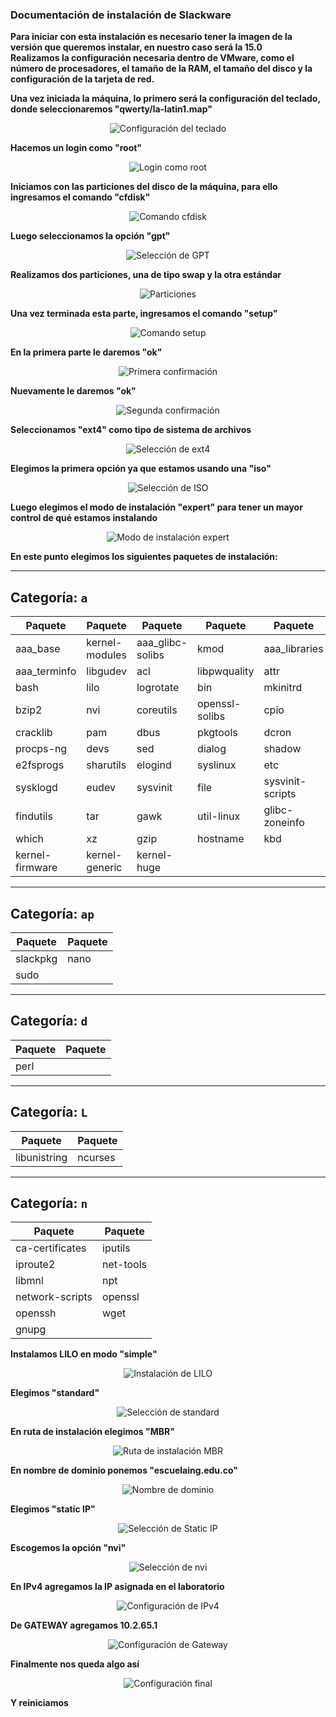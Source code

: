 ### Documentación de instalación de Slackware

**Para iniciar con esta instalación es necesario tener la imagen de la versión que queremos instalar, en nuestro caso será la 15.0**  
**Realizamos la configuración necesaria dentro de VMware, como el número de procesadores, el tamaño de la RAM, el tamaño del disco y la configuración de la tarjeta de red.**

**Una vez iniciada la máquina, lo primero será la configuración del teclado, donde seleccionaremos "qwerty/la-latin1.map"**

<div align="center">
<img src="https://github.com/user-attachments/assets/1a1fa3ac-d721-4968-a141-230de605ca0e" alt="Configuración del teclado">
</div>

**Hacemos un login como "root"**

<div align="center">
<img src="https://github.com/user-attachments/assets/5f489209-94c3-40e3-99b9-df2765859a71" alt="Login como root">
</div>

**Iniciamos con las particiones del disco de la máquina, para ello ingresamos el comando "cfdisk"**

<div align="center">
<img src="https://github.com/user-attachments/assets/1664db1f-5e2d-4365-a654-29ef52cb4614" alt="Comando cfdisk">
</div>

**Luego seleccionamos la opción "gpt"**

<div align="center">
<img src="https://github.com/user-attachments/assets/f88365bb-9a60-4dc9-a542-474a47a9ec83" alt="Selección de GPT">
</div>

**Realizamos dos particiones, una de tipo swap y la otra estándar**

<div align="center">
<img src="https://github.com/user-attachments/assets/c7c0cafe-17c6-43ff-a956-b23bd615727d" alt="Particiones">
</div>

**Una vez terminada esta parte, ingresamos el comando "setup"**

<div align="center">
<img src="https://github.com/user-attachments/assets/ba0f32a9-76a1-463e-a2e8-3cc6bad7ef06" alt="Comando setup">
</div>

**En la primera parte le daremos "ok"**

<div align="center">
<img src="https://github.com/user-attachments/assets/0a922213-5b51-4d34-955b-ab9b842a68bb" alt="Primera confirmación">
</div>

**Nuevamente le daremos "ok"**

<div align="center">
<img src="https://github.com/user-attachments/assets/6c71c867-99cb-46b5-a0db-8eb7f6ca4c14" alt="Segunda confirmación">
</div>

**Seleccionamos "ext4" como tipo de sistema de archivos**

<div align="center">
<img src="https://github.com/user-attachments/assets/f720471f-408f-4108-8664-294cf466ca0c" alt="Selección de ext4">
</div>

**Elegimos la primera opción ya que estamos usando una "iso"**

<div align="center">
<img src="https://github.com/user-attachments/assets/d7305195-2d0f-4eaf-aac4-380577152cbb" alt="Selección de ISO">
</div>

**Luego elegimos el modo de instalación "expert" para tener un mayor control de qué estamos instalando**

<div align="center">
<img src="https://github.com/user-attachments/assets/2322c88f-9bad-410b-a7db-c2d44378c405" alt="Modo de instalación expert">
</div>

**En este punto elegimos los siguientes paquetes de instalación:**

---

## Categoría: `a`

<div align="center">

| Paquete             | Paquete             | Paquete             | Paquete             | Paquete             |
|---------------------|---------------------|---------------------|---------------------|---------------------|
| aaa_base            | kernel-modules      | aaa_glibc-solibs    | kmod                | aaa_libraries       |
| aaa_terminfo        | libgudev            | acl                 | libpwquality        | attr                |
| bash                | lilo                | logrotate           | bin                 | mkinitrd            |
| bzip2               | nvi                 | coreutils           | openssl-solibs      | cpio                |
| cracklib            | pam                 | dbus                | pkgtools            | dcron               |
| procps-ng           | devs                | sed                 | dialog              | shadow              |
| e2fsprogs           | sharutils           | elogind             | syslinux            | etc                 |
| sysklogd            | eudev               | sysvinit            | file                | sysvinit-scripts    |
| findutils           | tar                 | gawk                | util-linux          | glibc-zoneinfo      |
| which               | xz                  | gzip                | hostname            | kbd                 |
| kernel-firmware     | kernel-generic      | kernel-huge         |                     |                     |

</div>

---

## Categoría: `ap`

<div align="center">

| Paquete             | Paquete             |
|---------------------|---------------------|
| slackpkg            | nano                |
| sudo                |                     |

</div>

---

## Categoría: `d`

<div align="center">

| Paquete             | Paquete             |
|---------------------|---------------------|
| perl                |                     |

</div>

---

## Categoría: `L`

<div align="center">

| Paquete             | Paquete             |
|---------------------|---------------------|
| libunistring       | ncurses             |

</div>

---
## Categoría: `n`

<div align="center">

| Paquete             | Paquete             |
|---------------------|---------------------|
| ca-certificates     | iputils             |
| iproute2            | net-tools           |
| libmnl              | npt                 |
| network-scripts     | openssl             |
| openssh             | wget                |
| gnupg               |                     |

</div>


**Instalamos LILO en modo "simple"**

<div align="center">
<img src="https://github.com/user-attachments/assets/8ba0f6a4-6013-47ab-9d86-50ff7de2b49f" alt="Instalación de LILO">
</div>

**Elegimos "standard"**

<div align="center">
<img src="https://github.com/user-attachments/assets/4229b57c-53a9-46dc-b0d2-78ad3f545b72" alt="Selección de standard">
</div>

**En ruta de instalación elegimos "MBR"**

<div align="center">
<img src="https://github.com/user-attachments/assets/edf633b7-e019-46dd-8927-722168749182" alt="Ruta de instalación MBR">
</div>

**En nombre de dominio ponemos "escuelaing.edu.co"**

<div align="center">
<img src="https://github.com/user-attachments/assets/7ec05c4d-4b27-45ed-8250-3d6c16c62c07" alt="Nombre de dominio">
</div>

**Elegimos "static IP"**

<div align="center">
<img src="https://github.com/user-attachments/assets/f94660fb-f22d-49aa-a655-997a059082e3" alt="Selección de Static IP">
</div>

**Escogemos la opción "nvi"**

<div align="center">
<img src="https://github.com/user-attachments/assets/9ac6b648-8c78-4b8c-92dd-67899c5bd158" alt="Selección de nvi">
</div>

**En IPv4 agregamos la IP asignada en el laboratorio**

<div align="center">
<img src="https://github.com/user-attachments/assets/5029ff7f-61c0-4bf8-a450-56698cd15e9e" alt="Configuración de IPv4">
</div>

**De GATEWAY agregamos 10.2.65.1**

<div align="center">
<img src="https://github.com/user-attachments/assets/abc2f6f2-c2d9-44bd-a272-f82b2f9acda4" alt="Configuración de Gateway">
</div>

**Finalmente nos queda algo así**

<div align="center">
<img src="https://github.com/user-attachments/assets/1ef3b218-58b4-4e67-adf5-d1644548f759" alt="Configuración final">
</div>

**Y reiniciamos**
